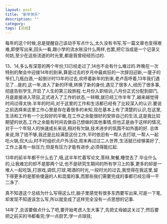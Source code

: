 ```yaml
---
layout: post
title: "新年快乐"
description: ""
category: 
tags: [总结]
---
```

每年的这个时候,总是提醒自己该动手写点什么,太久没有书写,写一篇文章也变得艰难,即使写出来,回头一看,跟小学的流水账没什么两样,也罢,把它当成是一个记录又何妨,至少在这些流逝的时光里,都是我曾经经历过的.   

13、14,多么有深意的两个年份,13已经走过了,14也不会有什么难过的.昨晚在一次特别的聚会中迎接14年的到来,算是过去的岁月中最疯狂的一次辞旧迎新,一屋子的爷们,几瓶白酒,一起倒计时13年的过去,欢呼着新年的到来,老卢高呼着,13年我们遇见了...是的,这一年,进入了新的环境,转换了新的身份,遇见了很多人,经历了很多事,彻底告别学生,开启了人生的第三段旅程.七月份入职培训,八月份正式分配到部门,月底直接进入项目,正式进入了工作的状态,一转眼,就已经工作半年了,越来越觉得时间过得太快.半年的时间,对于这里的工作和生活都已经有了比较深入的认识.要说之前选择来这里工作心里是存在着很多的未知,现在基本上有了清楚的认识,在这里,生活和工作有一个比较好的平衡,在工作之余能很好的安排自己的生活,这是我比较期望的状态,工作之余能有时间去做自己想做的其他事情,但也正是由于这样的情况,对于一个年轻人的快速成长来说,相对有欠缺,技术进步的氛围不如外面的好.
总体来说,除了钱不够,我还是比较满意这份工作,平时依旧有一帮人去打球,一帮人一起吃火锅,侃大山,时不时组织点户外活动,周末再过过二人世界,生活就已经够美好了,工作上虽有一些压力,但是有压力才能有进步,必须得能扛起.

13年的前半年都干什么去了,哦,这半年忙着写论文,答辩,聚餐,睡觉去了.毕业什么的,让我难忘的却不是那两个证,也不是研究生期间的所有学习上的事,更多的却是一堆人一起吃饭,打游戏,调侃,打球,喝酒的时光,一段时光的过去,我觉得在我这里,留下得更多的是那些傻逼的人和混蛋的事,而那些我们需要完成的事都已经忘得一干二净了.

真不知道这个总结为什么写得这么烂,脑子里感觉有很多东西要写出来,可是一下笔,却发现不知道该怎么写,所以就变成了这样完全没有一点思想的记事.

14年了,总该要做点什么了吧,要开始考虑人生大事了,先把丈母娘这关过了;然后要把之前买的书都看完;学一点厨艺;学一点球技;